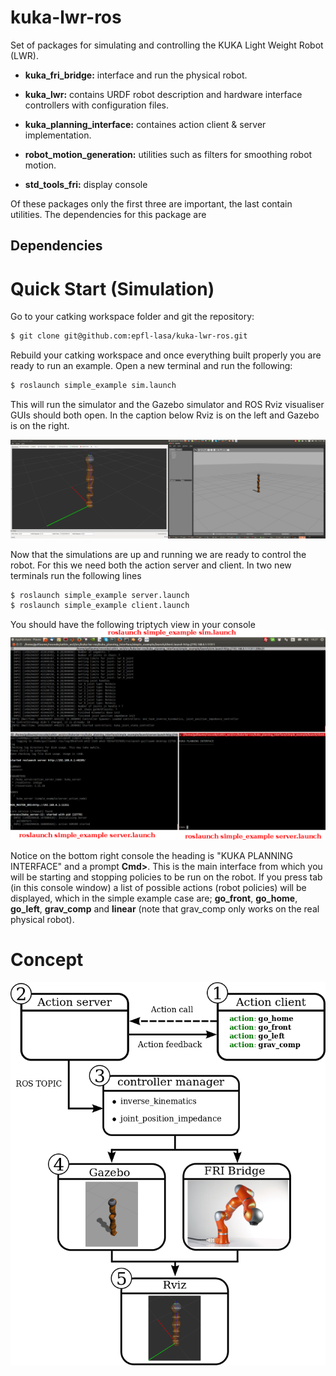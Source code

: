 # kuka-lwr-ros
Set of packages for simulating and controlling the KUKA Light Weight Robot (LWR). 

* **kuka_fri_bridge:**          interface and run the physical robot.
  
* **kuka_lwr:**                 contains URDF robot description and hardware interface controllers with configuration files.

* **kuka_planning_interface:**  containes action client & server implementation.

* **robot_motion_generation:**  utilities such as filters for smoothing robot motion.

* **std_tools_fri:**            display console 

Of these packages only the first three are important, the last contain utilities. The dependencies
for this package are

## Dependencies



# Quick Start (Simulation)

Go to your catking workspace folder and git the repository:
```sh
$ git clone git@github.com:epfl-lasa/kuka-lwr-ros.git
```
Rebuild your catking workspace and once everything built properly you are ready to run an example. Open 
a new terminal and run the following:
```sh
$ roslaunch simple_example sim.launch
```
This will run the simulator and the Gazebo simulator and ROS Rviz visualiser GUIs should both open. In the
caption below Rviz is on the left and Gazebo is on the right.

![alt text](readme/gazebo_rviz.png "Gazebo and Rviz GUIs")

Now that the simulations are up and running we are ready to control the robot. For this we need both the action 
server and client. In two new terminals run the following lines

```sh
$ roslaunch simple_example server.launch
$ roslaunch simple_example client.launch
```

You should have the following triptych view in your console 
![alt text](readme/console.png "Triptych console view")

Notice on the bottom right console the heading is "KUKA PLANNING INTERFACE" and a prompt **Cmd>**. This is 
the main interface from which you will be starting and stopping policies to be run on the robot. If you
press tab (in this console window) a list of possible actions (robot policies) will be displayed, which in the 
simple example case are; **go_front**, **go_home**,
**go_left**, **grav_comp** and **linear** (note that grav_comp only works on the real physical robot).

# Concept


![alt text](readme/concept.png "Description goes here")
